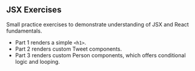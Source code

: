 ## JSX Exercises

Small practice exercises to demonstrate understanding of JSX and React fundamentals.

- Part 1 renders a simple `<h1>`.
- Part 2 renders custom Tweet components.
- Part 3 renders custom Person components, which offers conditional logic and looping.